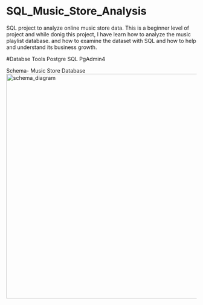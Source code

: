 # SQL_Music_Store_Analysis
SQL project to analyze online music store data.
This is a beginner level of project and while donig this project, I have learn how to analyze the music playlist database. and
how to examine the dataset with SQL and how to help and understand its business growth.

#Databse Tools
Postgre SQL
PgAdmin4

Schema- Music Store Database
<img width="594" alt="schema_diagram" src="https://github.com/Surajme11/SQL_Music_Store_Analysis/assets/83130270/4ba1ff3b-fcc5-4b9f-ad4a-d5dd14295e23">
